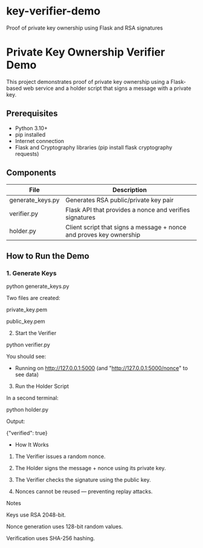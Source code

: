 # key-verifier-demo
Proof of private key ownership using Flask and RSA signatures

# Private Key Ownership Verifier Demo

This project demonstrates proof of private key ownership using a Flask-based web service and a holder script that signs a message with a private key.

## Prerequisites
- Python 3.10+
- pip installed
- Internet connection
- Flask and Cryptography libraries (pip install flask cryptography requests)

##  Components
| File | Description |
|------|--------------|
| generate_keys.py | Generates RSA public/private key pair |
| verifier.py | Flask API that provides a nonce and verifies signatures |
| holder.py | Client script that signs a message + nonce and proves key ownership |


## How to Run the Demo ##

### 1. Generate Keys
python generate_keys.py

Two files are created:

private_key.pem

public_key.pem


2. Start the Verifier

python verifier.py

You should see:

* Running on http://127.0.0.1:5000 (and "http://127.0.0.1:5000/nonce" to see data)

3. Run the Holder Script

In a second terminal:

python holder.py

Output:

{"verified": true}


- How It Works

1. The Verifier issues a random nonce.


2. The Holder signs the message + nonce using its private key.


3. The Verifier checks the signature using the public key.


4. Nonces cannot be reused — preventing replay attacks.


Notes

Keys use RSA 2048-bit.

Nonce generation uses 128-bit random values.

Verification uses SHA-256 hashing.
